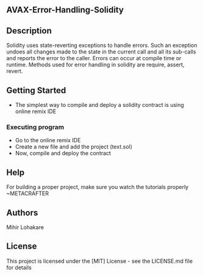 ## AVAX-Error-Handling-Solidity

## Description

Solidity uses state-reverting exceptions to handle errors. Such an exception undoes all changes made to the state in the current call and all its sub-calls and reports the error to the caller. Errors can occur at compile time or runtime. Methods used for error handling in solidity are require, assert, revert.

## Getting Started

* The simplest way to compile and deploy a solidity contract is using online remix IDE

### Executing program

* Go to the online remix IDE
* Create a new file and add the project (text.sol)
* Now, compile and deploy the contract

## Help

For building a proper project, make sure you watch the tutorials properly ~METACRAFTER 

## Authors

Mihir Lohakare 

## License

This project is licensed under the [MIT] License - see the LICENSE.md file for details
